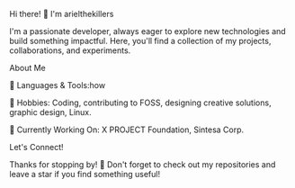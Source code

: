 Hi there! 👋 I'm arielthekillers

I'm a passionate developer, always eager to explore new technologies and build something impactful. Here, you'll find a collection of my projects, collaborations, and experiments.

About Me

🔧 Languages & Tools:how 

🎨 Hobbies: Coding, contributing to FOSS, designing creative solutions, graphic design, Linux.

🔬 Currently Working On: X PROJECT Foundation, Sintesa Corp.

Let's Connect!



Thanks for stopping by! 🌟 Don't forget to check out my repositories and leave a star if you find something useful!
